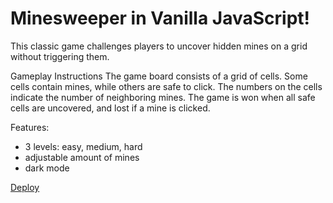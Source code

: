 # Minesweeper in Vanilla JavaScript!

This classic game challenges players to uncover hidden mines on a grid without triggering them.

Gameplay Instructions
The game board consists of a grid of cells. Some cells contain mines, while others are safe to click. The numbers on the cells indicate the number of neighboring mines. The game is won when all safe cells are uncovered, and lost if a mine is clicked.

Features:

- 3 levels: easy, medium, hard
- adjustable amount of mines
- dark mode

[Deploy](https://iradzh-rssselectors.netlify.app](https://iradzh.github.io/minesweeper/minesweeper)https://iradzh.github.io/minesweeper/minesweeper)
